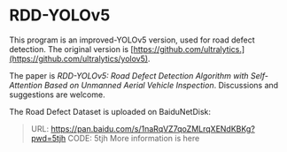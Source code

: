 # RDD-YOLOv5

This program is an improved-YOLOv5 version, used for road defect detection. The original version is [https://github.com/ultralytics.](https://github.com/ultralytics/yolov5).

The paper is *RDD-YOLOv5: Road Defect Detection Algorithm with Self-Attention Based on Unmanned Aerial Vehicle Inspection*. Discussions and suggestions are welcome. 

The Road Defect Dataset is uploaded on BaiduNetDisk:
> URL: https://pan.baidu.com/s/1naRqVZ7qoZMLrqXENdKBKg?pwd=5tjh
> CODE: 5tjh
More information is here


